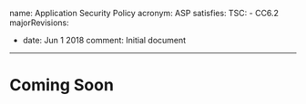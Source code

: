 name: Application Security Policy
acronym: ASP
satisfies:
  TSC:
    - CC6.2
majorRevisions:
  - date: Jun 1 2018
    comment: Initial document
---

# Coming Soon